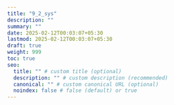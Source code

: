 ```yaml
---
title: "9_2_sys"
description: ""
summary: ""
date: 2025-02-12T00:03:07+05:30
lastmod: 2025-02-12T00:03:07+05:30
draft: true
weight: 999
toc: true
seo:
  title: "" # custom title (optional)
  description: "" # custom description (recommended)
  canonical: "" # custom canonical URL (optional)
  noindex: false # false (default) or true
---
```

